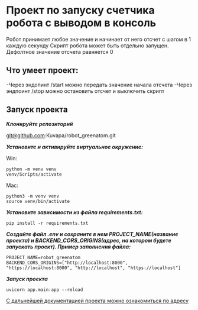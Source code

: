 # Проект по запуску счетчика робота с выводом в консоль

Робот принимает любое значение и начинает от него отсчет с шагом в 1 каждую секунду
Скрипт робота может быть отдельно запущен. Дефолтное значение отсчета равняется 0

## Что умеет проект:
-Через эндопинт /start можно передать значение начала отсчета
-Через эндпоинт /stop можно остановить отсчет и выключить скрипт

## Запуск проекта

***Клонируйте репозиторий***

git@github.com:Kuvapa/robot_greenatom.git

***Установите и активируйте виртуальное окружение:***

Win:
```
python -m venv venv
venv/Scripts/activate
```
Mac:
```
python3 -m venv venv
source venv/bin/activate
```
***Установите зависимости из файла requirements.txt:***

```pip install -r requirements.txt```

***Создайте файл .env и сохраните в нем PROJECT_NAME(название проекта) и BACKEND_CORS_ORIGINS(адрес, на котором будете запускать проект). Пример заполнения файла:***

```
PROJECT_NAME=robot_greenatom
BACKEND_CORS_ORIGINS=["http://localhost:8000", "https://localhost:8000", "http://localhost", "https://localhost"]
```

***Запуск проекта***

```
uvicorn app.main:app --reload
```

[С дальнейшей документацией проекта можно ознакомиться по адресу](https://localhost:8000/docs)